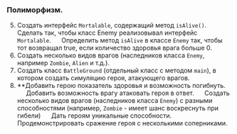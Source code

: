 ### Полиморфизм.

5. Создать интерфейс `Mortalable`, содержащий метод `isAlive()`.
    Сделать так, чтобы класс Enemy реализовывал интерфейс `Mortalable`. 
    Определить метод `isAlive` в классе `Enemy` так, чтобы тот возвращал true, если количество здоровья врага больше 0.
6. Создать несколько видов врагов (наследников класса `Enemy`, например `Zombie`, `Alien` и т.д.).
7. Создать класс `BattleGround` (отдельный класс с методом `main`), в котором создать симуляцию героя, атакующего врагов.
8. **Добавить герою показатель здоровья и возможность погибнуть.
     Добавить возможность врагу атаковать героя в ответ.
     Создать несколько видов врагов (наследников класса `Enemy`) с разными способностями (например, `Zombie` - имеет шанс воскреснуть при гибели)
     Дать героям уникальные способности. Продемонстрировать сражение героя с несколькими соперниками.